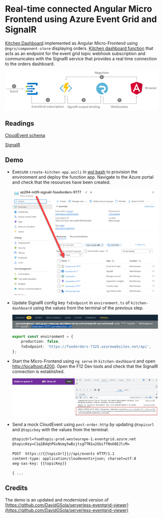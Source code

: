 # Real-time connected Angular Micro Frontend using Azure Event Grid and SignalR

[Kitchen Dashboard](/app/web/cooking-dashboard/) implemented as Angular Micro-Frontend using `@ngrx/component-store` displaying orders.  [Kitchen dashboard function](/app/services/cooking-dashboard-func/) that acts as an endpoint for the event grid topic webhook subscription and communicates with the SignalR service that provides a real time connection to the orders dashboard.

![architecture](_images/architecture.png)

## Readings

[CloudEvent schema](https://docs.microsoft.com/en-us/azure/event-grid/cloudevents-schema)

[SignalR](https://docs.microsoft.com/en-us/azure/azure-signalr)

## Demo

-   Execute `create-kitchen-app.azcli` in [wsl bash](https://learn.microsoft.com/en-us/windows/wsl/install) to provision the environment and deploy the function app. Navigate to the Azure portal and check that the resources have been created.

    ![azure](_images/azure.png)

-   Update SignalR config key `fxEndpoint` in `environment.ts` of `kitchen-dashboard` using the values from the terminal of the previous step.

    ![azure](_images/cfg.png)

    ```typescript
    export const environment = {
        production: false,
        fxEndpoint: 'https://foodorders-7325.azurewebsites.net/api',
    };
    ```

-   Start the Micro-Frontend using `ng serve` in `kitchen-dashboard` and open [http://localhost:4200](http://localhost:4200). Open the F12 Dev tools and check that the SignalR connection is established.

    ![websocket](_images/websocket.png)

-   Send a mock CloudEvent using `post-order.http` by updating `@topicurl` and `@topickey` with the values from the terminal:

    ```
    @topicUrl=foodtopic-prod.westeurope-1.eventgrid.azure.net
    @topicKey=C1q1BdqhPGsNsmy5wBzjtsgTTN1u2GbiffNoU8EJlcM=

    POST  https://{{topicUrl}}//api/events HTTP/1.1
    content-type: application/cloudevents+json; charset=utf-8
    aeg-sas-key: {{topicKey}}

    { ...
    ```

## Credits

The demo is an updated and modernized version of [https://github.com/DavidGSola/serverless-eventgrid-viewer](https://github.com/DavidGSola/serverless-eventgrid-viewer)
